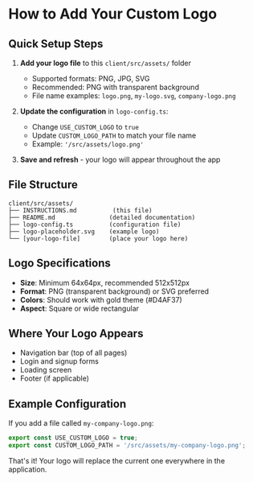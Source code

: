 # How to Add Your Custom Logo

## Quick Setup Steps

1. **Add your logo file** to this `client/src/assets/` folder
   - Supported formats: PNG, JPG, SVG
   - Recommended: PNG with transparent background
   - File name examples: `logo.png`, `my-logo.svg`, `company-logo.png`

2. **Update the configuration** in `logo-config.ts`:
   - Change `USE_CUSTOM_LOGO` to `true`
   - Update `CUSTOM_LOGO_PATH` to match your file name
   - Example: `'/src/assets/logo.png'`

3. **Save and refresh** - your logo will appear throughout the app

## File Structure
```
client/src/assets/
├── INSTRUCTIONS.md          (this file)
├── README.md               (detailed documentation)
├── logo-config.ts          (configuration file)
├── logo-placeholder.svg    (example logo)
└── [your-logo-file]        (place your logo here)
```

## Logo Specifications
- **Size**: Minimum 64x64px, recommended 512x512px
- **Format**: PNG (transparent background) or SVG preferred
- **Colors**: Should work with gold theme (#D4AF37)
- **Aspect**: Square or wide rectangular

## Where Your Logo Appears
- Navigation bar (top of all pages)
- Login and signup forms
- Loading screen
- Footer (if applicable)

## Example Configuration

If you add a file called `my-company-logo.png`:

```typescript
export const USE_CUSTOM_LOGO = true;
export const CUSTOM_LOGO_PATH = '/src/assets/my-company-logo.png';
```

That's it! Your logo will replace the current one everywhere in the application.